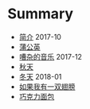 # Summary

* [简介](README.md)
2017-10
* [蒲公英](pu-gong-ying.md)
* [嘈杂的音乐](noisy.md)
2017-12
* [秋天](qiu-tian.md)
* [冬天](dong-tian.md)
2018-01
* [如果我有一双翅膀](wing.md)
* [巧克力面包](chocolate-bread.md)

